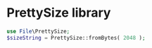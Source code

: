 PrettySize library
===================

```php
use File\PrettySize;
$sizeString = PrettySize::fromBytes( 2048 );
```
